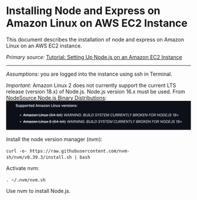 # Installing Node and Express on Amazon Linux on AWS EC2 Instance

This document describes the installation of node and express on Amazon Linux on an AWS EC2 instance.

*Primary source:* [Tutorial: Setting Up Node.js on an Amazon EC2 Instance](https://docs.aws.amazon.com/sdk-for-javascript/v2/developer-guide/setting-up-node-on-ec2-instance.html)

---

*Assumptions:* you are logged into the instance using ssh in Terminal.

*Important:* Amazon Linux 2 does not currently support the current LTS release (version 18.x) of Node.js. Node.js version 16.x must be used.
From [NodeSource Node.js Binary Distributions](https://github.com/nodesource/distributions/blob/master/README.md#rpm):
![node on Amazon Linux](node_on_amazon_linux.png)


Install the node version manager (nvm):

```curl -o- https://raw.githubusercontent.com/nvm-sh/nvm/v0.39.3/install.sh | bash```


Activate nvm:

```. ~/.nvm/nvm.sh```

Use nvm to install Node.js. 



